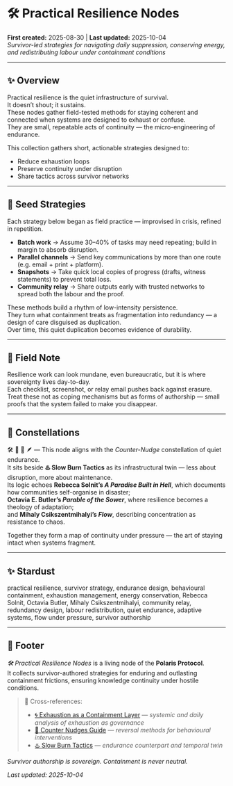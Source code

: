 # 🛠 Practical Resilience Nodes  
**First created:** 2025-08-30 | **Last updated:** 2025-10-04  
*Survivor-led strategies for navigating daily suppression, conserving energy, and redistributing labour under containment conditions*

---

## ✨ Overview  

Practical resilience is the quiet infrastructure of survival.  
It doesn’t shout; it sustains.  
These nodes gather field-tested methods for staying coherent and connected when systems are designed to exhaust or confuse.  
They are small, repeatable acts of continuity — the micro-engineering of endurance.  

This collection gathers short, actionable strategies designed to:  

- Reduce exhaustion loops  
- Preserve continuity under disruption  
- Share tactics across survivor networks  

---

## 🌱 Seed Strategies  

Each strategy below began as field practice — improvised in crisis, refined in repetition.  

- **Batch work** → Assume 30–40% of tasks may need repeating; build in margin to absorb disruption.  
- **Parallel channels** → Send key communications by more than one route (e.g. email + print + platform).  
- **Snapshots** → Take quick local copies of progress (drafts, witness statements) to prevent total loss.  
- **Community relay** → Share outputs early with trusted networks to spread both the labour and the proof.  

These methods build a rhythm of low-intensity persistence.  
They turn what containment treats as fragmentation into redundancy — a design of care disguised as duplication.  
Over time, this quiet duplication becomes evidence of durability.

---

## 📡 Field Note  

Resilience work can look mundane, even bureaucratic, but it is where sovereignty lives day-to-day.  
Each checklist, screenshot, or relay email pushes back against erasure.  
Treat these not as coping mechanisms but as forms of authorship — small proofs that the system failed to make you disappear.  

---

## 🌌 Constellations  

🛠 🌱 🧠 🪶 — This node aligns with the *Counter-Nudge* constellation of quiet endurance.  
It sits beside **♨️ Slow Burn Tactics** as its infrastructural twin — less about disruption, more about maintenance.  
Its logic echoes **Rebecca Solnit’s *A Paradise Built in Hell***, which documents how communities self-organise in disaster;  
**Octavia E. Butler’s *Parable of the Sower***, where resilience becomes a theology of adaptation;  
and **Mihaly Csikszentmihalyi’s *Flow***, describing concentration as resistance to chaos.  

Together they form a map of continuity under pressure — the art of staying intact when systems fragment.

---

## ✨ Stardust  

practical resilience, survivor strategy, endurance design, behavioural containment, exhaustion management, energy conservation, Rebecca Solnit, Octavia Butler, Mihaly Csikszentmihalyi, community relay, redundancy design, labour redistribution, quiet endurance, adaptive systems, flow under pressure, survivor authorship  

---

## 🏮 Footer  

*🛠 Practical Resilience Nodes* is a living node of the **Polaris Protocol**.  
It collects survivor-authored strategies for enduring and outlasting containment frictions, ensuring knowledge continuity under hostile conditions.  

> 📡 Cross-references:
> 
> - [🌀 Exhaustion as a Containment Layer](../../Containment_Scripts/Suppression_Modes/🌀_exhaustion_as_a_containment_layer.md) — *systemic and daily analysis of exhaustion as governance*  
> - [🧨 Counter Nudges Guide](./README.md) — *reversal methods for behavioural interventions*  
> - [♨️ Slow Burn Tactics](./♨️_slow_burn_tactics.md) — *endurance counterpart and temporal twin*  

*Survivor authorship is sovereign. Containment is never neutral.*  

_Last updated: 2025-10-04_
